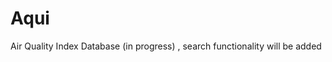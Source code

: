 # Aqui
Air Quality Index Database (in progress) , search functionality will be added

<imc src="https://i.imgur.com/ubNOKoD.gif">
